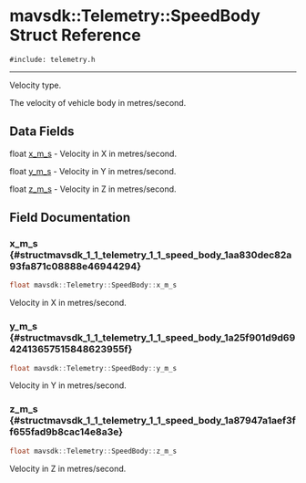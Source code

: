 # mavsdk::Telemetry::SpeedBody Struct Reference
`#include: telemetry.h`

----


Velocity type. 


The velocity of vehicle body in metres/second. 


## Data Fields


float [x_m_s](#structmavsdk_1_1_telemetry_1_1_speed_body_1aa830dec82a93fa871c08888e46944294)  - Velocity in X in metres/second.

float [y_m_s](#structmavsdk_1_1_telemetry_1_1_speed_body_1a25f901d9d6942413657515848623955f)  - Velocity in Y in metres/second.

float [z_m_s](#structmavsdk_1_1_telemetry_1_1_speed_body_1a87947a1aef3ff655fad9b8cac14e8a3e)  - Velocity in Z in metres/second.


## Field Documentation


### x_m_s {#structmavsdk_1_1_telemetry_1_1_speed_body_1aa830dec82a93fa871c08888e46944294}

```cpp
float mavsdk::Telemetry::SpeedBody::x_m_s
```


Velocity in X in metres/second.


### y_m_s {#structmavsdk_1_1_telemetry_1_1_speed_body_1a25f901d9d6942413657515848623955f}

```cpp
float mavsdk::Telemetry::SpeedBody::y_m_s
```


Velocity in Y in metres/second.


### z_m_s {#structmavsdk_1_1_telemetry_1_1_speed_body_1a87947a1aef3ff655fad9b8cac14e8a3e}

```cpp
float mavsdk::Telemetry::SpeedBody::z_m_s
```


Velocity in Z in metres/second.

